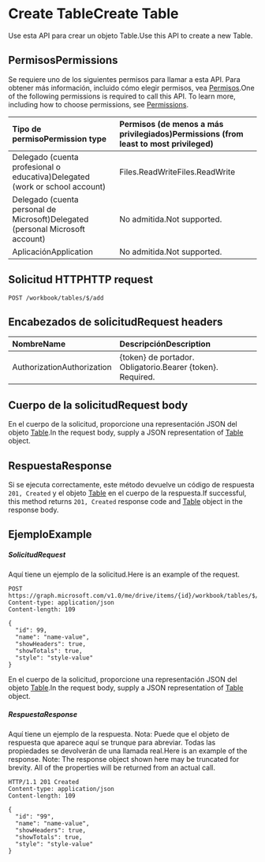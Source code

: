# <a name="create-table"></a><span data-ttu-id="0ed3e-101">Create Table</span><span class="sxs-lookup"><span data-stu-id="0ed3e-101">Create Table</span></span>

<span data-ttu-id="0ed3e-102">Use esta API para crear un objeto Table.</span><span class="sxs-lookup"><span data-stu-id="0ed3e-102">Use this API to create a new Table.</span></span>
## <a name="permissions"></a><span data-ttu-id="0ed3e-103">Permisos</span><span class="sxs-lookup"><span data-stu-id="0ed3e-103">Permissions</span></span>
<span data-ttu-id="0ed3e-p101">Se requiere uno de los siguientes permisos para llamar a esta API. Para obtener más información, incluido cómo elegir permisos, vea [Permisos](../../../concepts/permissions_reference.md).</span><span class="sxs-lookup"><span data-stu-id="0ed3e-p101">One of the following permissions is required to call this API. To learn more, including how to choose permissions, see [Permissions](../../../concepts/permissions_reference.md).</span></span>

|<span data-ttu-id="0ed3e-106">Tipo de permiso</span><span class="sxs-lookup"><span data-stu-id="0ed3e-106">Permission type</span></span>      | <span data-ttu-id="0ed3e-107">Permisos (de menos a más privilegiados)</span><span class="sxs-lookup"><span data-stu-id="0ed3e-107">Permissions (from least to most privileged)</span></span>              |
|:--------------------|:---------------------------------------------------------|
|<span data-ttu-id="0ed3e-108">Delegado (cuenta profesional o educativa)</span><span class="sxs-lookup"><span data-stu-id="0ed3e-108">Delegated (work or school account)</span></span> | <span data-ttu-id="0ed3e-109">Files.ReadWrite</span><span class="sxs-lookup"><span data-stu-id="0ed3e-109">Files.ReadWrite</span></span>    |
|<span data-ttu-id="0ed3e-110">Delegado (cuenta personal de Microsoft)</span><span class="sxs-lookup"><span data-stu-id="0ed3e-110">Delegated (personal Microsoft account)</span></span> | <span data-ttu-id="0ed3e-111">No admitida.</span><span class="sxs-lookup"><span data-stu-id="0ed3e-111">Not supported.</span></span>    |
|<span data-ttu-id="0ed3e-112">Aplicación</span><span class="sxs-lookup"><span data-stu-id="0ed3e-112">Application</span></span> | <span data-ttu-id="0ed3e-113">No admitida.</span><span class="sxs-lookup"><span data-stu-id="0ed3e-113">Not supported.</span></span> |

## <a name="http-request"></a><span data-ttu-id="0ed3e-114">Solicitud HTTP</span><span class="sxs-lookup"><span data-stu-id="0ed3e-114">HTTP request</span></span>
<!-- { "blockType": "ignored" } -->
```http
POST /workbook/tables/$/add

```
## <a name="request-headers"></a><span data-ttu-id="0ed3e-115">Encabezados de solicitud</span><span class="sxs-lookup"><span data-stu-id="0ed3e-115">Request headers</span></span>
| <span data-ttu-id="0ed3e-116">Nombre</span><span class="sxs-lookup"><span data-stu-id="0ed3e-116">Name</span></span>       | <span data-ttu-id="0ed3e-117">Descripción</span><span class="sxs-lookup"><span data-stu-id="0ed3e-117">Description</span></span>|
|:---------------|:----------|
| <span data-ttu-id="0ed3e-118">Authorization</span><span class="sxs-lookup"><span data-stu-id="0ed3e-118">Authorization</span></span>  | <span data-ttu-id="0ed3e-p102">{token} de portador. Obligatorio.</span><span class="sxs-lookup"><span data-stu-id="0ed3e-p102">Bearer {token}. Required.</span></span> |

## <a name="request-body"></a><span data-ttu-id="0ed3e-121">Cuerpo de la solicitud</span><span class="sxs-lookup"><span data-stu-id="0ed3e-121">Request body</span></span>
<span data-ttu-id="0ed3e-122">En el cuerpo de la solicitud, proporcione una representación JSON del objeto [Table](../resources/table.md).</span><span class="sxs-lookup"><span data-stu-id="0ed3e-122">In the request body, supply a JSON representation of [Table](../resources/table.md) object.</span></span>

## <a name="response"></a><span data-ttu-id="0ed3e-123">Respuesta</span><span class="sxs-lookup"><span data-stu-id="0ed3e-123">Response</span></span>

<span data-ttu-id="0ed3e-124">Si se ejecuta correctamente, este método devuelve un código de respuesta `201, Created` y el objeto [Table](../resources/table.md) en el cuerpo de la respuesta.</span><span class="sxs-lookup"><span data-stu-id="0ed3e-124">If successful, this method returns `201, Created` response code and [Table](../resources/table.md) object in the response body.</span></span>

## <a name="example"></a><span data-ttu-id="0ed3e-125">Ejemplo</span><span class="sxs-lookup"><span data-stu-id="0ed3e-125">Example</span></span>
##### <a name="request"></a><span data-ttu-id="0ed3e-126">Solicitud</span><span class="sxs-lookup"><span data-stu-id="0ed3e-126">Request</span></span>
<span data-ttu-id="0ed3e-127">Aquí tiene un ejemplo de la solicitud.</span><span class="sxs-lookup"><span data-stu-id="0ed3e-127">Here is an example of the request.</span></span>
<!-- {
  "blockType": "request",
  "name": "create_table_from_workbook"
}-->
```http
POST https://graph.microsoft.com/v1.0/me/drive/items/{id}/workbook/tables/$/add
Content-type: application/json
Content-length: 109

{
  "id": 99,
  "name": "name-value",
  "showHeaders": true,
  "showTotals": true,
  "style": "style-value"
}
```
<span data-ttu-id="0ed3e-128">En el cuerpo de la solicitud, proporcione una representación JSON del objeto [Table](../resources/table.md).</span><span class="sxs-lookup"><span data-stu-id="0ed3e-128">In the request body, supply a JSON representation of [Table](../resources/table.md) object.</span></span>
##### <a name="response"></a><span data-ttu-id="0ed3e-129">Respuesta</span><span class="sxs-lookup"><span data-stu-id="0ed3e-129">Response</span></span>
<span data-ttu-id="0ed3e-p103">Aquí tiene un ejemplo de la respuesta. Nota: Puede que el objeto de respuesta que aparece aquí se trunque para abreviar. Todas las propiedades se devolverán de una llamada real.</span><span class="sxs-lookup"><span data-stu-id="0ed3e-p103">Here is an example of the response. Note: The response object shown here may be truncated for brevity. All of the properties will be returned from an actual call.</span></span>
<!-- {
  "blockType": "response",
  "truncated": true,
  "@odata.type": "microsoft.graph.table"
} -->
```http
HTTP/1.1 201 Created
Content-type: application/json
Content-length: 109

{
  "id": "99",
  "name": "name-value",
  "showHeaders": true,
  "showTotals": true,
  "style": "style-value"
}
```

<!-- uuid: 8fcb5dbc-d5aa-4681-8e31-b001d5168d79
2015-10-25 14:57:30 UTC -->
<!-- {
  "type": "#page.annotation",
  "description": "Create Table",
  "keywords": "",
  "section": "documentation",
  "tocPath": ""
}-->
